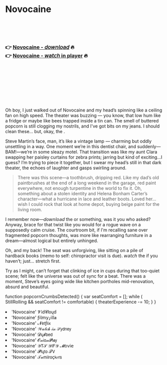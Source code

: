 <h1>Novocaine</h1>

<br><br><br>

<h3>👉 <a href="https://Eriks-blaramhobqui1987.github.io/vjejglqcsh/">Novocaine - 𝘥𝘰𝘸𝘯𝘭𝘰𝘢𝘥</a> 🔥<br>
👉 <a href="https://Eriks-blaramhobqui1987.github.io/vjejglqcsh/">Novocaine - 𝘸𝘢𝘵𝘤𝘩 in player</a> 🔥
</h3>



<br><br><br><br><br><br><br>


Oh boy, I just walked out of Novocaine and my head’s spinning like a ceiling fan on high speed. The theater was buzzing — you know, that low hum like a fridge or maybe like bees trapped inside a tin can. The smell of buttered popcorn is still clogging my nostrils, and I've got bits on my jeans. I should clean these… but, okay, the  . 

Steve Martin’s face, man, it’s like a vintage lamp — charming but oddly unsettling in a way. One moment we’re in this dentist chair, and suddenly—BAM!—we’re in some sleazy motel. That transition was like my aunt Clara swapping her paisley curtains for zebra prints; jarring but kind of exciting…I guess? I’m trying to piece it together, but I swear my head’s still in that dark theater, the echoes of laughter and gasps swirling around. 

> There was this scene—a toothbrush, dripping red. Like my dad’s old paintbrushes at the end of a long weekend in the garage, red paint everywhere, not enough turpentine in the world to fix it. Oh, something about a stolen identity and Helena Bonham Carter’s character—what a hurricane in lace and leather boots. Loved her… wish I could rock that look at home depot, buying beige paint for the living room.

I remember now—𝘥𝘰𝘸𝘯𝘭𝘰𝘢𝘥 the   or something, was it you who asked? Anyway, brace for that twist like you would for a rogue wave on a supposedly calm cruise. The courtroom bit, if I'm recalling sane over fragmented popcorn thoughts, was more like rearranging furniture in a dream—almost logical but entirely unhinged.

Oh, and my back! The seat was unforgiving, like sitting on a pile of hardback books (memo to self: chiropractor visit is due). 𝘸𝘢𝘵𝘤𝘩 the   if you haven’t; just... stretch first.

Try as I might, can’t forget that clinking of ice in cups during that too-quiet scene; felt like the universe was out of sync for a beat. There was a moment, Steve’s eyes going wide like kitchen portholes mid-renovation, absurd and beautiful. 

function popcornCrumbsDetected() {
    var seatComfort = []; 
    while ( StillRolling && seatComfort != comfortable) {
        theaterExperience -= 10;
    }
}

<li>'Novocaine' 𝓥𝗂ԁ𝓒𝗅𝗈ųԁ</li>
<li>'Novocaine' ƒ𝗂𝗅𝗆𝗒𝓏𝗂𝗅𝗅𝖆</li>
<li>'Novocaine' 𝓝𝖾𝗍ƒ𝗅𝗂𝗑</li>
<li>'Novocaine' 𝒲𝒶𝓉𝒸𝒽 𝒾𝓃 𝒮𝗒𝖽𝗇𝖾𝗒</li>
<li>'Novocaine' 𝓓ų𝓫𝖻𝖾𝖽</li>
<li>'Novocaine' 𝓞𝓃𝗂𝗈𝓃𝓟𝗅𝖆𝗒</li>
<li>'Novocaine' 𝒴𝖳𝒮 𝒴𝖨𝖥𝒴 𝓜𝗈ν𝗂𝖾</li>
<li>'Novocaine' 𝓟𝗅ų𝗍𝗈 𝓣𝖵</li>
<li>'Novocaine' 𝒯𝒶𝗆𝗂𝗅𝗋𝗈ç𝗄𝑒𝗋𝗌</li>
